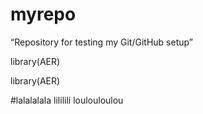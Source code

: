 # myrepo
“Repository for testing my Git/GitHub setup” 


library(AER)

library(AER)


#lalalalala lililili loulouloulou